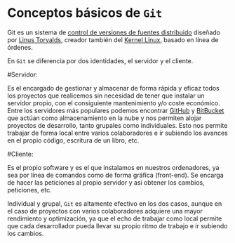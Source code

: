 Conceptos básicos de `Git`
==========================

Git es un sistema de [control de versiones de fuentes distribuido](http://es.wikipedia.org/wiki/Control_de_versiones) diseñado por [Linus Torvalds](http://es.wikipedia.org/wiki/Linus_Torvalds), creador también del [Kernel Linux](http://es.wikipedia.org/wiki/N%C3%BAcleo_Linux), basado en línea de órdenes.

En `Git` se diferencia por dos identidades, el servidor y el cliente.

#Servidor:

Es el encargado de gestionar y almacenar de forma rápida y eficaz todos los proyectos que realicemos sin necesidad de tener que instalar un servidor propio, con el consiguiente mantenimiento y/o coste económico.
Entre los servidores más populares podemos encontrar [GitHub](https://github.com/) y [BitBucket](https://bitbucket.org/) que actúan como almacenamiento en la nube y nos permiten alojar proyectos de desarrollo, tanto grupales como individuales. Esto nos permite trabajar de forma local entre varios colaboradores e ir subiendo los avances en el propio código, escritura de un libro, etc. 

#Cliente:

Es el propio software y es el que instalamos en nuestros ordenadores, ya sea por línea de comandos como de forma gráfica (front-end).
Se encarga de hacer las peticiones al propio servidor y así obtener los cambios, peticiones, etc.

Individual y grupal, `Git` es altamente efectivo en los dos casos, aunque en el caso de proyectos con varios colaboradores adquiere una mayor rendimiento y optimización, ya que el echo de trabajar como local permite que cada desarrollador pueda llevar su propio ritmo de trabajo e ir subiendo los cambios.


